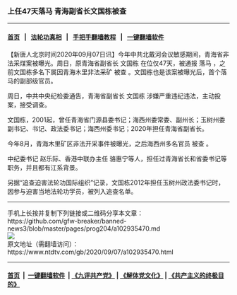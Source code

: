 ### 上任47天落马 青海副省长文国栋被查
------------------------

#### [首页](https://github.com/gfw-breaker/banned-news3/blob/master/README.md) &nbsp;&nbsp;|&nbsp;&nbsp; [法轮功真相](https://github.com/begood0513/basic/blob/master/README.md)  &nbsp;&nbsp;|&nbsp;&nbsp; [手把手翻墙教程](https://github.com/gfw-breaker/guides/wiki)  &nbsp;&nbsp;|&nbsp;&nbsp; [一键翻墙软件](https://github.com/gfw-breaker/nogfw/blob/master/README.md)  



<div><div class="post_content" itemprop="articleBody">
 <p>
  【新唐人北京时间2020年09月07日讯】今年中共北戴河会议敏感期间，青海省非法采煤案被曝光。周日，原青海省副省长
  <ok href="https://www.ntdtv.com/gb/文国栋.htm">
   文国栋
  </ok>
  在位仅47天，被通报
  <ok href="https://www.ntdtv.com/gb/落马.htm">
   落马
  </ok>
  ，之前文国栋多名下属因青海木里非法采矿
  <ok href="https://www.ntdtv.com/gb/被查.htm">
   被查
  </ok>
  。文国栋也是该案被曝光后，首个落马的副部级官员。
 </p>
 <p>
  周日，中共中央纪检委通告，青海省副省长
  <ok href="https://www.ntdtv.com/gb/文国栋.htm">
   文国栋
  </ok>
  涉嫌严重违纪违法，主动投案，接受调查。
 </p>
 <p>
  文国栋，2001起，曾任青海省门源县委书记；海西州委常委、副州长；玉树州委副书记、书记、政法委书记；海西州委书记；2020年担任青海省副省长。
 </p>
 <p>
  今年8月，青海木里矿区非法开采事件被曝光，之后海西州多名官员
  <ok href="https://www.ntdtv.com/gb/被查.htm">
   被查
  </ok>
  。
 </p>
 <p>
  中纪委书记 赵乐际、香港中联办主任 骆惠宁等人，担任过青海省长和省委书记等职务，并且都有江系背景。
 </p>
 <p>
  另据“追查迫害法轮功国际组织”记录，文国栋2012年担任玉树州政法委书记时，因参与迫害当地法轮功学员，被列入追查名单。
 </p>
 <div class="single_ad">
 </div>
</div>
</div>
<hr/>
手机上长按并复制下列链接或二维码分享本文章：<br/>
https://github.com/gfw-breaker/banned-news3/blob/master/pages/prog204/a102935470.md <br/>
<a href='https://github.com/gfw-breaker/banned-news3/blob/master/pages/prog204/a102935470.md'><img src='https://github.com/gfw-breaker/banned-news3/blob/master/pages/prog204/a102935470.md.png'/></a> <br/>
原文地址（需翻墙访问）：https://www.ntdtv.com/gb/2020/09/07/a102935470.html


------------------------
#### [首页](https://github.com/gfw-breaker/banned-news3/blob/master/README.md) &nbsp;|&nbsp; [一键翻墙软件](https://github.com/gfw-breaker/nogfw/blob/master/README.md) &nbsp;| [《九评共产党》](https://github.com/gfw-breaker/9ping.md/blob/master/README.md#九评之一评共产党是什么) | [《解体党文化》](https://github.com/gfw-breaker/jtdwh.md/blob/master/README.md) | [《共产主义的终极目的》](https://github.com/gfw-breaker/gczydzjmd.md/blob/master/README.md)


<img src='http://gfw-breaker.win/banned-news3/pages/prog204/a102935470.md' width='0px' height='0px'/>